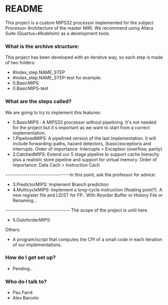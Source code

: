 # README #

This project is a custom MIPS32 processor implemented for the subject Processor Architecture of the master MIRI.
We recommend using Altera Suite (Quartus+Modelsim) as a development tools.

### What is the archive structure: ###
 
This project has been developed with an iterative way, so each step is made of two folders:
* #index_step.NAME_STEP
* #index_step.NAME_STEP-test
for example:
* 0.BasicMIPS
* 0.BasicMIPS-test

### What are the steps called? ###
We are going to try to implement this features:

* 0.BasicMIPS : A MIPS32 processor without pipelining. It's not needed for the project but it's important as we want to start from a correct implementation.
* 1.PipelinedMIPS: A pipelined version of the last implementation. It will include forwarding-paths, hazard detectors, (basic)exceptions and interrupts.
      Order of importance: Interrupts > Exception (overflow, parity) 
* 2.CatchedMIPS: Extend our 5 stage pipeline to support cache hierachy plus a realistic store pipeline and support for virtual memory.
      Order of importance: Data Cach > Instruction Cach

--------------------------------In this point, ask the professor for advice:
* 3.PredictorMIPS: Implement Branch prediction
* 4.MulticycleMIPS: Implement a long-cycle instruction (floating point?). A new register file and LD/ST for FP.. With Reorder Buffer or History File or Renaming...

-------------------------------- The scope of the project is until here.
* 5.OutoforderMIPS: 

Others: 
* A program/script that computes the CPI of a small code in each iteration of our implementations.

### How do I get set up? ###

* Pending..

### Who do I talk to? ###

* Pau Farré 
* Alex Barcelo